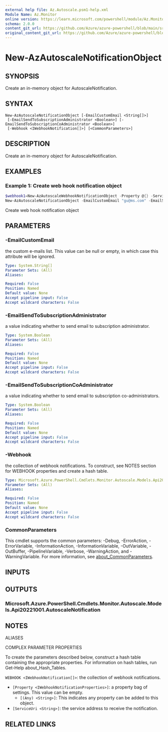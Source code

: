 ```yaml
---
external help file: Az.Autoscale.psm1-help.xml
Module Name: Az.Monitor
online version: https://learn.microsoft.com/powershell/module/Az.Monitor/new-AzAutoscaleNotificationObject
schema: 2.0.0
content_git_url: https://github.com/Azure/azure-powershell/blob/main/src/Monitor/Monitor/help/New-AzAutoscaleNotificationObject.md
original_content_git_url: https://github.com/Azure/azure-powershell/blob/main/src/Monitor/Monitor/help/New-AzAutoscaleNotificationObject.md
---
```


# New-AzAutoscaleNotificationObject

## SYNOPSIS
Create an in-memory object for AutoscaleNotification.

## SYNTAX

```
New-AzAutoscaleNotificationObject [-EmailCustomEmail <String[]>]
 [-EmailSendToSubscriptionAdministrator <Boolean>] [-EmailSendToSubscriptionCoAdministrator <Boolean>]
 [-Webhook <IWebhookNotification[]>] [<CommonParameters>]
```

## DESCRIPTION
Create an in-memory object for AutoscaleNotification.

## EXAMPLES

### Example 1: Create web hook notification object
```powershell
$webhook1=New-AzAutoscaleWebhookNotificationObject -Property @{} -ServiceUri "http://myservice.com"
New-AzAutoscaleNotificationObject -EmailCustomEmail "gu@ms.com" -EmailSendToSubscriptionAdministrator $true -EmailSendToSubscriptionCoAdministrator $true -Webhook $webhook1
```

Create web hook notification object

## PARAMETERS

### -EmailCustomEmail
the custom e-mails list.
This value can be null or empty, in which case this attribute will be ignored.

```yaml
Type: System.String[]
Parameter Sets: (All)
Aliases:

Required: False
Position: Named
Default value: None
Accept pipeline input: False
Accept wildcard characters: False
```

### -EmailSendToSubscriptionAdministrator
a value indicating whether to send email to subscription administrator.

```yaml
Type: System.Boolean
Parameter Sets: (All)
Aliases:

Required: False
Position: Named
Default value: None
Accept pipeline input: False
Accept wildcard characters: False
```

### -EmailSendToSubscriptionCoAdministrator
a value indicating whether to send email to subscription co-administrators.

```yaml
Type: System.Boolean
Parameter Sets: (All)
Aliases:

Required: False
Position: Named
Default value: None
Accept pipeline input: False
Accept wildcard characters: False
```

### -Webhook
the collection of webhook notifications.
To construct, see NOTES section for WEBHOOK properties and create a hash table.

```yaml
Type: Microsoft.Azure.PowerShell.Cmdlets.Monitor.Autoscale.Models.Api20221001.IWebhookNotification[]
Parameter Sets: (All)
Aliases:

Required: False
Position: Named
Default value: None
Accept pipeline input: False
Accept wildcard characters: False
```

### CommonParameters
This cmdlet supports the common parameters: -Debug, -ErrorAction, -ErrorVariable, -InformationAction, -InformationVariable, -OutVariable, -OutBuffer, -PipelineVariable, -Verbose, -WarningAction, and -WarningVariable. For more information, see [about_CommonParameters](http://go.microsoft.com/fwlink/?LinkID=113216).

## INPUTS

## OUTPUTS

### Microsoft.Azure.PowerShell.Cmdlets.Monitor.Autoscale.Models.Api20221001.AutoscaleNotification

## NOTES

ALIASES

COMPLEX PARAMETER PROPERTIES

To create the parameters described below, construct a hash table containing the appropriate properties. For information on hash tables, run Get-Help about_Hash_Tables.


`WEBHOOK <IWebhookNotification[]>`: the collection of webhook notifications.
  - `[Property <IWebhookNotificationProperties>]`: a property bag of settings. This value can be empty.
    - `[(Any) <String>]`: This indicates any property can be added to this object.
  - `[ServiceUri <String>]`: the service address to receive the notification.

## RELATED LINKS
